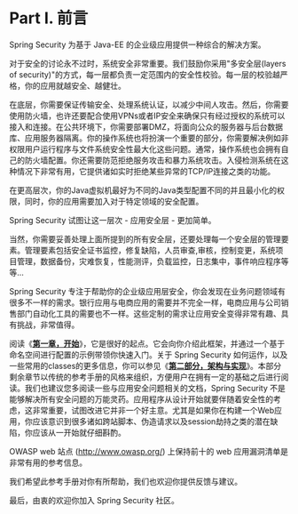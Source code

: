 # Part I. 前言

Spring Security 为基于 Java-EE 的企业级应用提供一种综合的解决方案。

对于安全的讨论永不过时，系统安全非常重要。我们鼓励你采用"多安全层(layers of security)"的方式，每一层都负责一定范围内的安全性校验。每一层的校验越严格，你的应用就越安全、越健壮。

在底层，你需要保证传输安全、处理系统认证，以减少中间人攻击。然后，你需要使用防火墙，也许还要配合使用VPNs或者IP安全来确保只有经过授权的系统可以接入和连接。在公共环境下，你需要部署DMZ，将面向公众的服务器与后台数据库、应用服务器隔离。你的操作系统也将扮演一个重要的部分，你需要解决例如非权限用户运行程序与文件系统安全性最大化这些问题。通常，操作系统也会拥有自己的防火墙配置。你还需要防范拒绝服务攻击和暴力系统攻击。入侵检测系统在这种情况下非常有用，它提供诸如实时拒绝某些异常的TCP/IP连接之类的功能。

在更高层次，你的Java虚拟机最好为不同的Java类型配置不同的并且最小化的权限，同时，你的应用需要加入对于特定领域的安全配置。

Spring Security 试图让这一层次 - 应用安全层 - 更加简单。

当然，你需要妥善处理上面所提到的所有安全层，还要处理每一个安全层的管理要素。管理要素包括安全证书监控，修复缺陷，人员审查,审核，控制变更，系统项目管理，数据备份，灾难恢复，性能测评，负载监控，日志集中，事件响应程序等等...

Spring Security 专注于帮助你的企业级应用层安全，你会发现在业务问题领域有很多不一样的需求。银行应用与电商应用的需要并不完全一样，电商应用与公司销售部门自动化工具的需要也不一样。这些定制的需求让应用安全变得非常有趣、具有挑战，非常值得。

阅读《[**第一章，开始**](1.%20Getting%20Started.md)》，它是很好的起点。它会向你介绍此框架，并通过一个基于命名空间进行配置的示例带领你快速入门。关于 Spring Security 如何运作，以及一些常用的classes的更多信息，你可以参见《[**第二部分，架构与实现**](../II.%20Architecture%20and%20Implementation/README.md)》。本部分剩余章节以传统的参考手册的风格来组织，方便用户在拥有一定的基础之后进行阅读。我们也建议您多阅读一些与应用安全问题相关的文档，Spring Security 不是能够解决所有安全问题的万能灵药。应用程序从设计开始就要伴随着安全性的考虑，这非常重要，试图改进它并非一个好主意。尤其是如果你在构建一个Web应用，你应该意识到很多诸如跨站脚本、伪造请求以及session劫持之类的潜在缺陷，你应该从一开始就仔细斟酌。

OWASP web 站点 (<http://www.owasp.org/>) 上保持前十的 web 应用漏洞清单是非常有用的参考信息。

我们希望此参考手册对你有所帮助，我们也欢迎你提供反馈与建议。

最后，由衷的欢迎你加入 Spring Security 社区。